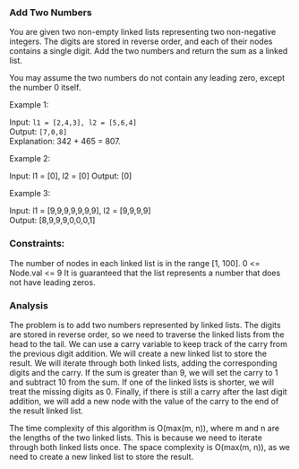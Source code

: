 ### Add Two Numbers

You are given two non-empty linked lists representing two non-negative integers.
The digits are stored in reverse order, and each of their nodes contains a
single digit. Add the two numbers and return the sum as a linked list.

You may assume the two numbers do not contain any leading zero, except the
number 0 itself.

Example 1:

Input: `l1 = [2,4,3], l2 = [5,6,4]`\
Output: `[7,0,8]`\
Explanation: 342 + 465 = 807.

Example 2:

Input: l1 = [0], l2 = [0] Output: [0]

Example 3:

Input: l1 = [9,9,9,9,9,9,9], l2 = [9,9,9,9]\
Output: [8,9,9,9,0,0,0,1]

### Constraints:

The number of nodes in each linked list is in the range [1, 100]. 0 <= Node.val
<= 9 It is guaranteed that the list represents a number that does not have
leading zeros.

### Analysis

The problem is to add two numbers represented by linked lists. The digits are
stored in reverse order, so we need to traverse the linked lists from the head
to the tail. We can use a carry variable to keep track of the carry from the
previous digit addition. We will create a new linked list to store the result.
We will iterate through both linked lists, adding the corresponding digits and
the carry. If the sum is greater than 9, we will set the carry to 1 and subtract
10 from the sum. If one of the linked lists is shorter, we will treat the
missing digits as 0. Finally, if there is still a carry after the last digit
addition, we will add a new node with the value of the carry to the end of the
result linked list.

The time complexity of this algorithm is O(max(m, n)), where m and n are the
lengths of the two linked lists. This is because we need to iterate through both
linked lists once. The space complexity is O(max(m, n)), as we need to create a
new linked list to store the result.
